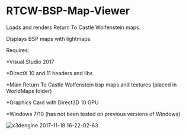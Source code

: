 # RTCW-BSP-Map-Viewer
Loads and renders Return To Castle Wolfenstein maps.

Displays BSP maps with lightmaps.

Requires:

  *Visual Studio 2017
  
  *DirectX 10 and 11 headers and libs
  
  *Main Return To Castle Wolfenstein bsp maps and textures (placed in WorldMaps folder)
  
  *Graphics Card with Direct3D 10 GPU
  
  *Windows 7/10 (has not been tested on previous versions of Windows)
  
![x3dengine 2017-11-18 16-22-02-63](https://user-images.githubusercontent.com/26845476/32984915-7b18070a-cc7d-11e7-89f8-f04fa4198ca7.png)
